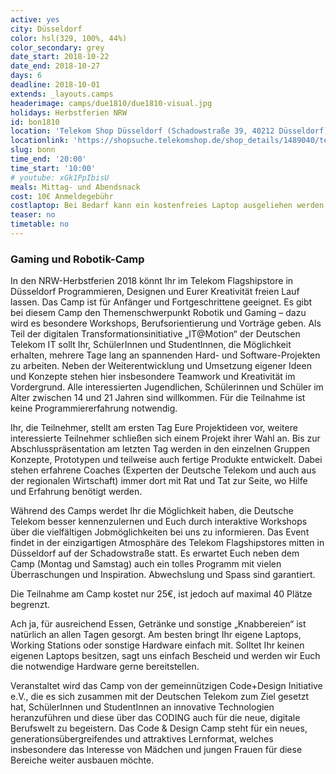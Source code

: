 ```yaml
---
active: yes
city: Düsseldorf
color: hsl(329, 100%, 44%)
color_secondary: grey
date_start: 2018-10-22
date_end: 2018-10-27
days: 6
deadline: 2018-10-01
extends: _layouts.camps
headerimage: camps/due1810/due1810-visual.jpg
holidays: Herbstferien NRW
id: bon1810
location: 'Telekom Shop Düsseldorf (Schadowstraße 39, 40212 Düsseldorf)'
locationlink: 'https://shopsuche.telekomshop.de/shop_details/1489040/telekom-shop-duesseldorf-stadtmitte-schadowstr-39'
slug: bonn
time_end: '20:00'
time_start: '10:00'
# youtube: xGk1PpIbisU
meals: Mittag- und Abendsnack
cost: 10€ Anmeldegebühr
costlaptop: Bei Bedarf kann ein kostenfreies Laptop ausgeliehen werden
teaser: no
timetable: no
---
```

<h3>Gaming und Robotik-Camp</h3>

<div class="text-lg"><p class="mt-2 mb-4">In den NRW-Herbstferien 2018 könnt Ihr im Telekom Flagshipstore in Düsseldorf Programmieren, Designen und Eurer Kreativität freien Lauf lassen. Das Camp ist für Anfänger und Fortgeschrittene geeignet. Es gibt bei diesem Camp den Themenschwerpunkt Robotik und Gaming – dazu wird es besondere Workshops, Berufsorientierung und Vorträge geben. Als Teil der digitalen Transformationsinitiative „IT@Motion“ der Deutschen Telekom IT sollt Ihr, SchülerInnen und StudentInnen, die Möglichkeit erhalten, mehrere Tage lang an spannenden Hard- und Software-Projekten zu arbeiten. Neben der Weiterentwicklung und Umsetzung eigener Ideen und Konzepte stehen hier insbesondere Teamwork und Kreativität im Vordergrund. Alle interessierten Jugendlichen, Schülerinnen und Schüler im Alter zwischen 14 und 21 Jahren sind willkommen. Für die Teilnahme ist keine Programmiererfahrung notwendig. 

<p class="mb-4">Ihr, die Teilnehmer, stellt am ersten Tag Eure Projektideen vor, weitere interessierte Teilnehmer schließen sich einem Projekt ihrer Wahl an. Bis zur Abschlusspräsentation am letzten Tag werden in den einzelnen Gruppen Konzepte, Prototypen und teilweise auch fertige Produkte entwickelt. Dabei stehen erfahrene Coaches (Experten der Deutsche Telekom und auch aus der regionalen Wirtschaft) immer dort mit Rat und Tat zur Seite, wo Hilfe und Erfahrung benötigt werden.

<p class="mb-4">Während des Camps werdet Ihr die Möglichkeit haben, die Deutsche Telekom besser kennenzulernen und Euch durch interaktive Workshops über die vielfältigen Jobmöglichkeiten bei uns zu informieren. Das Event findet in der einzigartigen Atmosphäre des Telekom Flagshipstores mitten in Düsseldorf auf der Schadowstraße statt. Es erwartet Euch neben dem Camp (Montag und Samstag) auch ein tolles Programm mit vielen Überraschungen und Inspiration. Abwechslung und Spass sind garantiert.
</p>

<p class="mb-4">Die Teilnahme am Camp kostet nur 25€, ist jedoch auf maximal 40 Plätze begrenzt.
</p>

Ach ja, für ausreichend Essen, Getränke und sonstige „Knabbereien“ ist natürlich an allen Tagen gesorgt. Am besten bringt Ihr eigene Laptops, Working Stations oder sonstige Hardware einfach mit. Solltet Ihr keinen eigenen Laptops besitzen, sagt uns einfach Bescheid und werden wir Euch die notwendige Hardware gerne bereitstellen.
</p>

<p class="mb-4">Veranstaltet wird das Camp von der gemeinnützigen Code+Design Initiative e.V., die es sich zusammen mit der Deutschen Telekom zum Ziel gesetzt hat, SchülerInnen und StudentInnen an innovative  Technologien heranzuführen und diese über das CODING auch für die neue, digitale Berufswelt zu begeistern. Das Code & Design Camp steht für ein neues, generationsübergreifendes und attraktives Lernformat, welches insbesondere das Interesse von Mädchen und jungen Frauen für diese Bereiche weiter ausbauen möchte.
</p></div>
